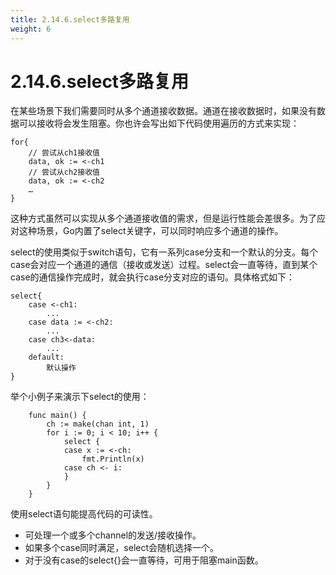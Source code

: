 ```yaml
---
title: 2.14.6.select多路复用
weight: 6
---
```

# 2.14.6.select多路复用

在某些场景下我们需要同时从多个通道接收数据。通道在接收数据时，如果没有数据可以接收将会发生阻塞。你也许会写出如下代码使用遍历的方式来实现：
```aidl
for{
    // 尝试从ch1接收值
    data, ok := <-ch1
    // 尝试从ch2接收值
    data, ok := <-ch2
    …
}
```
这种方式虽然可以实现从多个通道接收值的需求，但是运行性能会差很多。为了应对这种场景，Go内置了select关键字，可以同时响应多个通道的操作。

select的使用类似于switch语句，它有一系列case分支和一个默认的分支。每个case会对应一个通道的通信（接收或发送）过程。select会一直等待，直到某个case的通信操作完成时，就会执行case分支对应的语句。具体格式如下：

```aidl
select{
    case <-ch1:
        ...
    case data := <-ch2:
        ...
    case ch3<-data:
        ...
    default:
        默认操作
}
```

举个小例子来演示下select的使用：
```aidl
    func main() {
    	ch := make(chan int, 1)
    	for i := 0; i < 10; i++ {
    		select {
    		case x := <-ch:
    			fmt.Println(x)
    		case ch <- i:
    		}
    	}
    }
```
使用select语句能提高代码的可读性。

* 可处理一个或多个channel的发送/接收操作。
* 如果多个case同时满足，select会随机选择一个。
* 对于没有case的select{}会一直等待，可用于阻塞main函数。